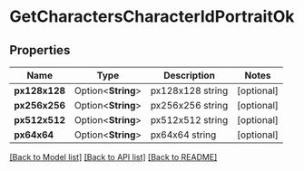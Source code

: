 # GetCharactersCharacterIdPortraitOk

## Properties

Name | Type | Description | Notes
------------ | ------------- | ------------- | -------------
**px128x128** | Option<**String**> | px128x128 string | [optional]
**px256x256** | Option<**String**> | px256x256 string | [optional]
**px512x512** | Option<**String**> | px512x512 string | [optional]
**px64x64** | Option<**String**> | px64x64 string | [optional]

[[Back to Model list]](../README.md#documentation-for-models) [[Back to API list]](../README.md#documentation-for-api-endpoints) [[Back to README]](../README.md)


